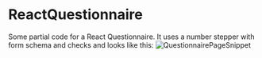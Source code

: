 # ReactQuestionnaire
Some partial code for a React Questionnaire. 
It uses a number stepper with form schema and checks and looks like this:
![QuestionnairePageSnippet](https://github.com/Rishabh-108/ReactQuestionnaire/assets/88826709/72179948-0794-4cb2-afec-06305c192865)
